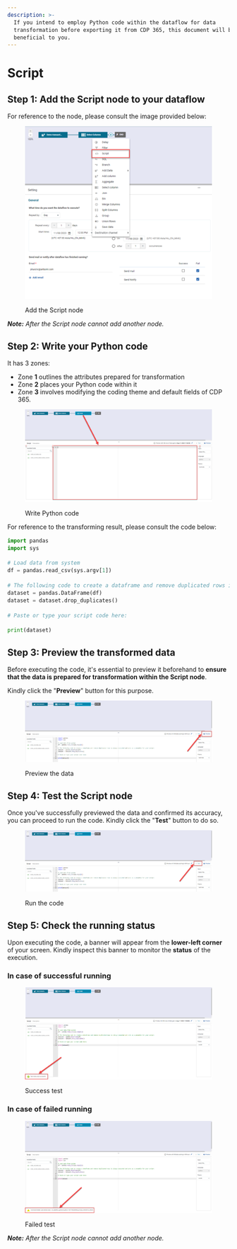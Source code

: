 ```yaml
---
description: >-
  If you intend to employ Python code within the dataflow for data
  transformation before exporting it from CDP 365, this document will be
  beneficial to you.
---
```


# Script

## Step 1: Add the Script node to your dataflow

For reference to the node, please consult the image provided below:

<figure><img src="../../../../.gitbook/assets/image (2698).png" alt=""><figcaption><p>Add the Script node</p></figcaption></figure>

_**Note:** After the Script node cannot add another node._

## Step 2: Write your Python code

It has 3 zones:

* Zone **1** outlines the attributes prepared for transformation
* Zone **2** places your Python code within it
* Zone **3** involves modifying the coding theme and default fields of CDP 365.

<figure><img src="../../../../.gitbook/assets/image (2699).png" alt=""><figcaption><p>Write Python code</p></figcaption></figure>

For reference to the transforming result, please consult the code below:

```python
import pandas
import sys

# Load data from system
df = pandas.read_csv(sys.argv[1])

# The following code to create a dataframe and remove duplicated rows is always executed and acts as a preamble for your script: 
dataset = pandas.DataFrame(df)
dataset = dataset.drop_duplicates()

# Paste or type your script code here:

print(dataset)
```

## Step 3: Preview the transformed data

Before executing the code, it's essential to preview it beforehand to **ensure that the data is prepared for transformation within the Script node**.&#x20;

Kindly click the "**Preview**" button for this purpose.

<figure><img src="../../../../.gitbook/assets/image (2700).png" alt=""><figcaption><p>Preview the data</p></figcaption></figure>

## Step 4: Test the Script node

Once you've successfully previewed the data and confirmed its accuracy, you can proceed to run the code. Kindly click the "**Test**" button to do so.

<figure><img src="../../../../.gitbook/assets/image (2701).png" alt=""><figcaption><p>Run the code</p></figcaption></figure>

## Step 5: Check the running status

Upon executing the code, a banner will appear from the **lower-left corner** of your screen. Kindly inspect this banner to monitor the **status** of the execution.

### In case of successful running

<figure><img src="../../../../.gitbook/assets/image (2702).png" alt=""><figcaption><p>Success test</p></figcaption></figure>

### In case of failed running

<figure><img src="../../../../.gitbook/assets/image (2703).png" alt=""><figcaption><p>Failed test</p></figcaption></figure>

_**Note:** After the Script node cannot add another node._
